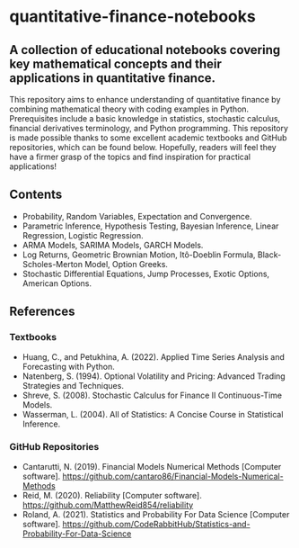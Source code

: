 # quantitative-finance-notebooks

## A collection of educational notebooks covering key mathematical concepts and their applications in quantitative finance.

This repository aims to enhance understanding of quantitative finance by combining mathematical theory with coding examples in Python. Prerequisites include a basic knowledge in statistics, stochastic calculus, financial derivatives terminology, and Python programming. This repository is made possible thanks to some excellent academic textbooks and GitHub repositories, which can be found below. Hopefully, readers will feel they have a firmer grasp of the topics and find inspiration for practical applications!

## Contents

* Probability, Random Variables, Expectation and Convergence.
* Parametric Inference, Hypothesis Testing, Bayesian Inference, Linear Regression, Logistic Regression.
* ARMA Models, SARIMA Models, GARCH Models.
* Log Returns, Geometric Brownian Motion, Itô-Doeblin Formula, Black-Scholes-Merton Model, Option Greeks.
* Stochastic Differential Equations, Jump Processes, Exotic Options, American Options.

## References

### Textbooks
* Huang, C., and  Petukhina, A. (2022). Applied Time Series Analysis and Forecasting with Python.
* Natenberg, S. (1994). Optional Volatility and Pricing: Advanced Trading Strategies and Techniques.
* Shreve, S. (2008). Stochastic Calculus for Finance II Continuous-Time Models.
* Wasserman, L. (2004). All of Statistics: A Concise Course in Statistical Inference.

### GitHub Repositories
* Cantarutti, N. (2019). Financial Models Numerical Methods [Computer software]. https://github.com/cantaro86/Financial-Models-Numerical-Methods
* Reid, M. (2020). Reliability [Computer software]. https://github.com/MatthewReid854/reliability
* Roland, A. (2021). Statistics and Probability For Data Science [Computer software]. https://github.com/CodeRabbitHub/Statistics-and-Probability-For-Data-Science
